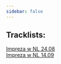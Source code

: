 ```yaml
---
sidebar: false
---
```

## Tracklists:
[Impreza w NL 24.08](/papaluc/nolimits2408.html)\
[Impreza w NL 14.09](/papaluc/nolimits1409.html)